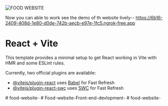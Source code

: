 
![FOOD WEBSITE](https://github.com/NaveenKumar2003/Food-Website-/assets/102722949/4a04db40-9b81-4c81-834d-79385944d1b9)


Now you can able to work see the demo of th website lively--
 https://6b16-2409-408d-1e80-d0de-742b-aecb-e97e-1fc5.ngrok-free.app 

# React + Vite

This template provides a minimal setup to get React working in Vite with HMR and some ESLint rules.

Currently, two official plugins are available:

- [@vitejs/plugin-react](https://github.com/vitejs/vite-plugin-react/blob/main/packages/plugin-react/README.md) uses [Babel](https://babeljs.io/) for Fast Refresh
- [@vitejs/plugin-react-swc](https://github.com/vitejs/vite-plugin-react-swc) uses [SWC](https://swc.rs/) for Fast Refresh

 
 #   f o o d - w e b s i t e - 
 
 #   F o o d - w e b s i t e - F r o n t - e n d - d e v l o p m e n t - 
 
 #   f o o d - w e b s i t e - 
 

 
